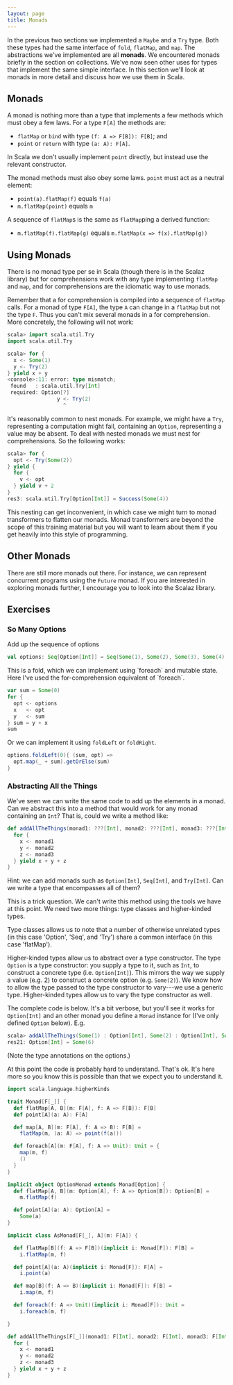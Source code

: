 ```yaml
---
layout: page
title: Monads
---
```


In the previous two sections we implemented a `Maybe` and a `Try` type. Both these types had the same interface of `fold`, `flatMap`, and `map`. The abstractions we've implemented are all **monads**. We encountered monads briefly in the section on collections. We've now seen other uses for types that implement the same simple interface. In this section we'll look at monads in more detail and discuss how we use them in Scala.

## Monads

A monad is nothing more than a type that implements a few methods which must obey a few laws. For a type `F[A]` the methods are:

* `flatMap` or `bind` with type `(f: A => F[B]): F[B]`; and
* `point` or `return` with type `(a: A): F[A]`.

In Scala we don't usually implement `point` directly, but instead use the relevant constructor.

The monad methods must also obey some laws. `point` must act as a neutral element:

* `point(a).flatMap(f)` equals `f(a)`
* `m.flatMap(point)` equals `m`

A sequence of `flatMap`s is the same as `flatMap`ping a derived function:

* `m.flatMap(f).flatMap(g)` equals `m.flatMap(x => f(x).flatMap(g))`

## Using Monads

There is no monad type per se in Scala (though there is in the Scalaz library) but for comprehensions work with any type implementing `flatMap` and `map`, and for comprehensions are the idiomatic way to use monads.

Remember that a for comprehension is compiled into a sequence of `flatMap` calls. For a monad of type `F[A]`, the type `A` can change in a `flatMap` but not the type `F`. Thus you can't mix several monads in a for comprehension. More concretely, the following will not work:

```scala
scala> import scala.util.Try
import scala.util.Try

scala> for {
  x <- Some(1)
  y <- Try(2)
} yield x + y
<console>:11: error: type mismatch;
 found   : scala.util.Try[Int]
 required: Option[?]
                y <- Try(2)
                  ^
```

It's reasonably common to nest monads. For example, we might have a `Try`, representing a computation might fail, containing an `Option`, representing a value may be absent. To deal with nested monads we must nest for comprehensions. So the following works:

```scala
scala> for {
  opt <- Try(Some(2))
} yield {
  for {
    v <- opt
  } yield v + 2
}
res3: scala.util.Try[Option[Int]] = Success(Some(4))
```

This nesting can get inconvenient, in which case we might turn to monad transformers to flatten our monads. Monad transformers are beyond the scope of this training material but you will want to learn about them if you get heavily into this style of programming.

## Other Monads

There are still more monads out there. For instance, we can represent concurrent programs using the `Future` monad. If you are interested in exploring monads further, I encourage you to look into the Scalaz library.

## Exercises

### So Many Options

Add up the sequence of options

```scala
val options: Seq[Option[Int]] = Seq(Some(1), Some(2), Some(3), Some(4))
```

<div class="solution">
This is a fold, which we can implement using `foreach` and mutable state. Here I've used the for-comprehension equivalent of `foreach`.

```scala
var sum = Some(0)
for {
  opt <- options
  x   <- opt
  y   <- sum
} sum = y + x
sum
```

Or we can implement it using `foldLeft` or `foldRight`.

```scala
options.foldLeft(0){ (sum, opt) =>
  opt.map(_ + sum).getOrElse(sum)
}
```
</div>

### Abstracting All the Things

We've seen we can write the same code to add up the elements in a monad. Can we abstract this into a method that would work for any monad containing an `Int`? That is, could we write a method like:

```scala
def addAllTheThings(monad1: ???[Int], monad2: ???[Int], monad3: ???[Int]): ???[Int] = {
  for {
    x <- monad1
    y <- monad2
    z <- monad3
  } yield x + y + z
}
```
Hint: we can add monads such as `Option[Int]`, `Seq[Int]`, and `Try[Int]`. Can we write a type that encompasses all of them?

<div class="solution">
This is a trick question. We can't write this method using the tools we have at this point. We need two more things: type classes and higher-kinded types.

Type classes allows us to note that a number of otherwise unrelated types (in this case 'Option', 'Seq', and 'Try') share a common interface (in this case 'flatMap').

Higher-kinded types allow us to abstract over a type constructor. The type `Option` is a type constructor: you supply a type to it, such as `Int`, to construct a concrete type (i.e. `Option[Int]`). This mirrors the way we supply a value (e.g. 2) to construct a concrete option (e.g. `Some(2)`). We know how to allow the type passed to the type constructor to vary---we use a generic type. Higher-kinded types allow us to vary the type constructor as well.

The complete code is below. It's a bit verbose, but you'll see it works for `Option[Int]` and an other monad you define a `Monad` instance for (I've only defined `Option` below). E.g.

```scala
scala> addAllTheThings(Some(1) : Option[Int], Some(2) : Option[Int], Some(3) : Option[Int])
res21: Option[Int] = Some(6)
```

(Note the type annotations on the options.)

At this point the code is probably hard to understand. That's ok. It's here more so you know this is possible than that we expect you to understand it.

```scala
import scala.language.higherKinds

trait Monad[F[_]] {
  def flatMap[A, B](m: F[A], f: A => F[B]): F[B]
  def point[A](a: A): F[A]

  def map[A, B](m: F[A], f: A => B): F[B] =
    flatMap(m, (a: A) => point(f(a)))

  def foreach[A](m: F[A], f: A => Unit): Unit = {
    map(m, f)
    ()
  }
}

implicit object OptionMonad extends Monad[Option] {
  def flatMap[A, B](m: Option[A], f: A => Option[B]): Option[B] =
    m.flatMap(f)

  def point[A](a: A): Option[A] =
    Some(a)
}

implicit class AsMonad[F[_], A](m: F[A]) {

  def flatMap[B](f: A => F[B])(implicit i: Monad[F]): F[B] =
    i.flatMap(m, f)

  def point[A](a: A)(implicit i: Monad[F]): F[A] =
    i.point(a)

  def map[B](f: A => B)(implicit i: Monad[F]): F[B] =
    i.map(m, f)

  def foreach(f: A => Unit)(implicit i: Monad[F]): Unit =
    i.foreach(m, f)

}

def addAllTheThings[F[_]](monad1: F[Int], monad2: F[Int], monad3: F[Int])(implicit i: Monad[F]): F[Int] = {
  for {
    x <- monad1
    y <- monad2
    z <- monad3
  } yield x + y + z
}
```
</div>
